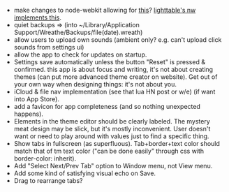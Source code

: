 + make changes to node-webkit allowing for 
  [this](https://github.com/rogerwang/node-webkit/issues/367)?
  [lighttable's nw implements this](https://github.com/LightTable/node-webkit).
+ quiet backups =>
  (into ~/Library/Application Support/Wreathe/Backups/file(date).wreath)
+ allow users to upload own sounds (ambient only? e.g. can't upload click sounds
  from settings ui)
+ allow the app to check for updates on startup.
+ Settings save automatically unless the button "Reset" is pressed & confirmed. 
  this app is about focus and writing, it's not about creating themes
  (can put more advanced theme creator on website). 
  Get out of your own way when designing things: it's not about you.
+ iCloud & file nav implementation (see that lua HN post or w/e)
  (if want into App Store).
+ add a favicon for app completeness (and so nothing unexpected happens).
+ Elements in the theme editor should be clearly labeled. The mystery meat
  design may be slick, but it's mostly inconvenient. User doesn't want or
  need to play around with values just to find a specific thing.
+ Show tabs in fullscreen (as superfluous). Tab+border+text color should match
  that of tm text color
  ("can be done easily" through css with border-color: inherit).
+ Add "Select Next/Prev Tab" option to Window menu, not View menu.
+ Add some kind of satisfying visual echo on Save.
+ Drag to rearrange tabs?
